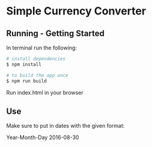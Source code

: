 # Simple Currency Converter

## Running - Getting Started

In terminal run the following:
```sh
# install dependencies
$ npm install

# to build the app once
$ npm run build
```
Run index.html in your browser

## Use
Make sure to put in dates with the given format:

Year-Month-Day
2016-08-30
